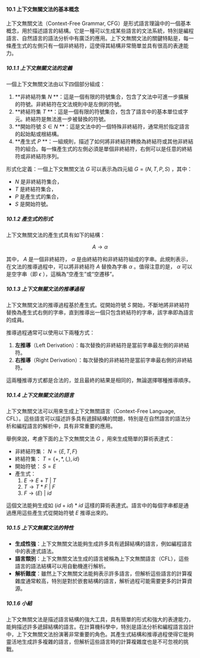 #### **10.1 上下文無關文法的基本概念**

上下文無關文法（Context-Free Grammar, CFG）是形式語言理論中的一個基本概念，用於描述語言的結構。它是一種可以生成某些語言的文法系統，特別是編程語言、自然語言的語法分析中有廣泛的應用。上下文無關文法的關鍵特點是，每一條產生式的左側只有一個非終結符，這使得其結構非常簡單並具有很高的表達能力。

##### **10.1.1 上下文無關文法的定義**

一個上下文無關文法由以下四個部分組成：

1. **非終結符集  $`N`$ **：這是一個有限的符號集合，包含了文法中可進一步擴展的符號。非終結符在文法規則中是左側的符號。
2. **終結符集  $`T`$ **：這是一個有限的符號集合，包含了語言中的基本單位或字元。終結符是無法進一步被替換的符號。
3. **開始符號  $`S \in N`$ **：這是文法中的一個特殊非終結符，通常用於指定語言的起始點或根結構。
4. **產生式  $`P`$ **：一組規則，描述了如何將非終結符轉換為終結符或其他非終結符的組合。每一條產生式的左側必須是單個非終結符，右側可以是任意的終結符或非終結符序列。

形式化定義：一個上下文無關文法  $`G`$  可以表示為四元組  $`G = (N, T, P, S)`$ ，其中：
-  $`N`$  是非終結符集合，
-  $`T`$  是終結符集合，
-  $`P`$  是產生式的集合，
-  $`S`$  是開始符號。

##### **10.1.2 產生式的形式**

上下文無關文法的產生式具有如下的結構：


```math
A \rightarrow \alpha
```


其中， $`A`$  是一個非終結符， $`\alpha`$  是由終結符和非終結符組成的字串。此規則表示，在文法的推導過程中，可以將非終結符  $`A`$  替換為字串  $`\alpha`$ 。值得注意的是， $`\alpha`$  可以是空字串（即  $`\epsilon`$ ），這稱為“空產生”或“空遷移”。

##### **10.1.3 上下文無關文法的推導過程**

上下文無關文法的推導過程基於產生式。從開始符號  $`S`$  開始，不斷地將非終結符替換為產生式右側的字串，直到推導出一個只包含終結符的字串，該字串即為語言的成員。

推導過程通常可以使用以下兩種方式：
1. **左推導**（Left Derivation）：每次替換的非終結符是當前字串最左側的非終結符。
2. **右推導**（Right Derivation）：每次替換的非終結符是當前字串最右側的非終結符。

這兩種推導方式都是合法的，並且最終的結果是相同的，無論選擇哪種推導順序。

##### **10.1.4 上下文無關文法的語言**

上下文無關文法可以用來生成上下文無關語言（Context-Free Language, CFL）。這些語言可以描述許多具有遞歸結構的問題，特別是在自然語言的語法分析和編程語言的解析中，具有非常重要的應用。

舉例來說，考慮下面的上下文無關文法  $`G`$ ，用來生成簡單的算術表達式：

- 非終結符集： $`N = \{E, T, F\}`$ 
- 終結符集： $`T = \{+, *, (, ), id\}`$ 
- 開始符號： $`S = E`$ 
- 產生式：
  1.  $`E \rightarrow E + T \ | \ T`$ 
  2.  $`T \rightarrow T * F \ | \ F`$ 
  3.  $`F \rightarrow ( E ) \ | \ id`$ 

這個文法能夠生成如  $`(id + id) * id`$  這樣的算術表達式。語言中的每個字串都是通過應用這些產生式從開始符號  $`E`$  推導出來的。

##### **10.1.5 上下文無關文法的特性**

- **生成性強**：上下文無關文法能夠生成許多具有遞歸結構的語言，例如編程語言中的表達式語法。
- **語言類別**：上下文無關文法生成的語言被稱為上下文無關語言（CFL），這些語言的語法結構可以用自動機進行解析。
- **解析難度**：雖然上下文無關文法能夠表示許多語言，但解析這些語言的計算複雜度通常較高，特別是對於嵌套結構的語言，解析過程可能需要更多的計算資源。

##### **10.1.6 小結**

上下文無關文法是描述語言結構的強大工具，具有簡單的形式和強大的表達能力，能夠描述許多遞歸結構的語言。在計算機科學中，特別是語法分析和編程語言設計中，上下文無關文法扮演著非常重要的角色。其產生式結構和推導過程使得它能夠靈活地生成許多複雜的語言，但解析這些語言時的計算複雜度也是不可忽視的挑戰。